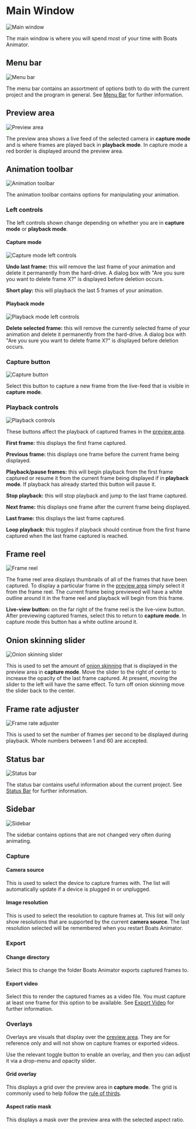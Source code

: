 # Main Window

![Main window](../img/ba-0-11-0-screenshot-1.png)

The main window is where you will spend most of your time with Boats Animator.

## Menu bar

![Menu bar](../img/menu-bar.png)

The menu bar contains an assortment of options both to do with the current project and the program in general. See [Menu Bar](/features/menu-bar) for further information.

## Preview area

![Preview area](../img/preview-area.png)

The preview area shows a live feed of the selected camera in **capture mode** and is where frames are played back in **playback mode**. In capture mode a red border is displayed around the preview area.

## Animation toolbar

![Animation toolbar](../img/animation-toolbar.png)

The animation toolbar contains options for manipulating your animation.

### Left controls

The left controls shown change depending on whether you are in **capture mode** or **playback mode**.

#### Capture mode

![Capture mode left controls](../img/left-controls-capture.png)

**Undo last frame:** this will remove the last frame of your animation and delete it permanently from the hard-drive. A dialog box with "Are you sure you want to delete frame X?" is displayed before deletion occurs.

**Short play:** this will playback the last 5 frames of your animation.

#### Playback mode

![Playback mode left controls](../img/left-controls-playback.png)

**Delete selected frame:** this will remove the currently selected frame of your animation and delete it permanently from the hard-drive. A dialog box with "Are you sure you want to delete frame X?" is displayed before deletion occurs.

### Capture button

![Capture button](../img/capture-button.png)

Select this button to capture a new frame from the live-feed that is visible in **capture mode**.

### Playback controls

![Playback controls](../img/playback-controls.png)

These buttons affect the playback of captured frames in the [preview area](#preview-area).

**First frame:** this displays the first frame captured.

**Previous frame:** this displays one frame before the current frame being displayed.

**Playback/pause frames:** this will begin playback from the first frame captured or resume it from the current frame being displayed if in **playback mode**. If playback has already started this button will pause it.

**Stop playback:** this will stop playback and jump to the last frame captured.

**Next frame:**  this displays one frame after the current frame being displayed.

**Last frame:** this displays the last frame captured.

**Loop playback:** this toggles if playback should continue from the first frame captured when the last frame captured is reached.

## Frame reel

![Frame reel](../img/frame-reel.png)

The frame reel area displays thumbnails of all of the frames that have been captured. To display a particular frame in the [preview area](#preview-area) simply select it from the frame reel. The current frame being previewed will have a white outline around it in the frame reel and playback will begin from this frame.

**Live-view button:** on the far right of the frame reel is the live-view button. After previewing captured frames, select this to return to **capture mode**. In capture mode this button has a white outline around it.

## Onion skinning slider

![Onion skinning slider](../img/onion-skinning-slider.png)

This is used to set the amount of [onion skinning](https://en.wikipedia.org/wiki/Onion_skinning) that is displayed in the preview area in **capture mode**. Move the slider to the right of center to increase the opacity of the last frame captured. At present, moving the slider to the left will have the same effect. To turn off onion skinning move the slider back to the center.

## Frame rate adjuster

![Frame rate adjuster](../img/frame-rate-adjuster.png)

This is used to set the number of frames per second to be displayed during playback. Whole numbers between 1 and 60 are accepted.

## Status bar

![Status bar](../img/status-bar.png)

The status bar contains useful information about the current project. See [Status Bar](/features/status-bar) for further information.

## Sidebar

![Sidebar](../img/sidebar.png)

The sidebar contains options that are not changed very often during animating.

### Capture

#### Camera source

This is used to select the device to capture frames with. The list will automatically update if a device is plugged in or unplugged.

#### Image resolution

This is used to select the resolution to capture frames at. This list will only show resolutions that are supported by the current **camera source**. The last resolution selected will be remembered when you restart Boats Animator.

### Export

#### Change directory

Select this to change the folder Boats Animator exports captured frames to.

#### Export video

Select this to render the captured frames as a video file. You must capture at least one frame for this option to be available. See [Export Video](/features/export-video) for further information.
### Overlays

Overlays are visuals that display over the [preview area](#preview-area). They are for reference only and will not show on capture frames or exported videos.

Use the relevant toggle button to enable an overlay, and then you can adjust it via a drop-menu and opacity slider.

#### Grid overlay

This displays a grid over the preview area in **capture mode**. The grid is commonly used to help follow the [rule of thirds](https://en.wikipedia.org/wiki/Rule_of_thirds).

#### Aspect ratio mask

This displays a mask over the preview area with the selected aspect ratio.